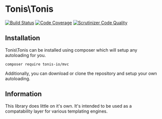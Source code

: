 # Tonis\Tonis

[![Build Status](https://scrutinizer-ci.com/g/tonis-io/mvc/badges/build.png?b=master)](https://scrutinizer-ci.com/g/tonis-io/mvc/build-status/master)
[![Code Coverage](https://scrutinizer-ci.com/g/tonis-io/mvc/badges/coverage.png?b=master)](https://scrutinizer-ci.com/g/tonis-io/mvc/?branch=master)
[![Scrutinizer Code Quality](https://scrutinizer-ci.com/g/tonis-io/mvc/badges/quality-score.png?b=master)](https://scrutinizer-ci.com/g/tonis-io/mvc/?branch=master)

## Installation
Tonis\Tonis can be installed using composer which will setup any autoloading for you.

`composer require tonis-io/mvc`

Additionally, you can download or clone the repository and setup your own autoloading.

## Information

This library does little on it's own. It's intended to be used as a compatability layer for various templating engines.
